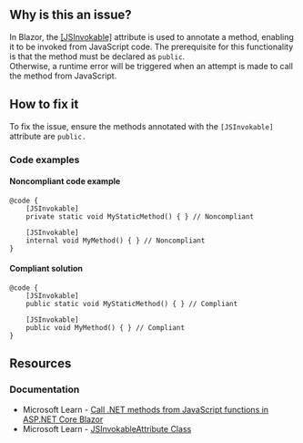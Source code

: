 ## Why is this an issue?

In Blazor, the [\[JSInvokable\]](https://learn.microsoft.com/en-us/dotnet/api/microsoft.jsinterop.jsinvokableattribute) attribute is used
to annotate a method, enabling it to be invoked from JavaScript code. The prerequisite for this functionality is that the method must be declared as
`public`.  
 Otherwise, a runtime error will be triggered when an attempt is made to call the method from JavaScript.

## How to fix it

To fix the issue, ensure the methods annotated with the `[JSInvokable]` attribute are `public.`

### Code examples

#### Noncompliant code example

    @code {
        [JSInvokable]
        private static void MyStaticMethod() { } // Noncompliant
    
        [JSInvokable]
        internal void MyMethod() { } // Noncompliant
    }

#### Compliant solution

    @code {
        [JSInvokable]
        public static void MyStaticMethod() { } // Compliant
    
        [JSInvokable]
        public void MyMethod() { } // Compliant
    }

## Resources

### Documentation

-   Microsoft Learn - [Call
  .NET methods from JavaScript functions in ASP.NET Core Blazor](https://learn.microsoft.com/en-us/aspnet/core/blazor/javascript-interoperability/call-dotnet-from-javascript)
-   Microsoft Learn - [JSInvokableAttribute
  Class](https://learn.microsoft.com/en-us/dotnet/api/microsoft.jsinterop.jsinvokableattribute)